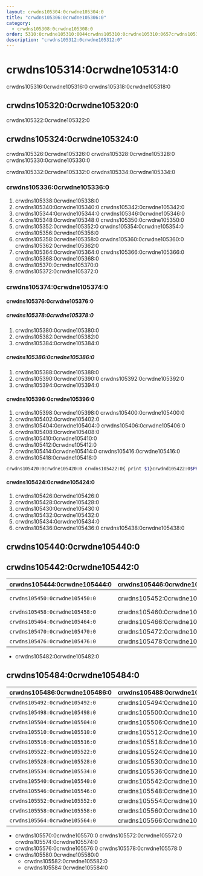 ```yaml
---
layout: crwdns105304:0crwdne105304:0
title: "crwdns105306:0crwdne105306:0"
category:
  - crwdns105308:0crwdne105308:0
order: 5310:0crwdne105310:0044crwdns105310:0crwdne105310:0657crwdns105310:0crwdne105310:0
description: "crwdns105312:0crwdne105312:0"
---
```

# crwdns105314:0crwdne105314:0

crwdns105316:0crwdne105316:0 crwdns105318:0crwdne105318:0

## crwdns105320:0crwdne105320:0

crwdns105322:0crwdne105322:0

## crwdns105324:0crwdne105324:0

crwdns105326:0crwdne105326:0 crwdns105328:0crwdne105328:0 crwdns105330:0crwdne105330:0

crwdns105332:0crwdne105332:0 crwdns105334:0crwdne105334:0

### crwdns105336:0crwdne105336:0

1. crwdns105338:0crwdne105338:0
2. crwdns105340:0crwdne105340:0 crwdns105342:0crwdne105342:0
3. crwdns105344:0crwdne105344:0 crwdns105346:0crwdne105346:0
4. crwdns105348:0crwdne105348:0 crwdns105350:0crwdne105350:0
5. crwdns105352:0crwdne105352:0 crwdns105354:0crwdne105354:0 crwdns105356:0crwdne105356:0 
6. crwdns105358:0crwdne105358:0 crwdns105360:0crwdne105360:0 crwdns105362:0crwdne105362:0  
  1. crwdns105364:0crwdne105364:0 crwdns105366:0crwdne105366:0 crwdns105368:0crwdne105368:0
  2. crwdns105370:0crwdne105370:0
7. crwdns105372:0crwdne105372:0

### crwdns105374:0crwdne105374:0

#### crwdns105376:0crwdne105376:0

##### crwdns105378:0crwdne105378:0

1. crwdns105380:0crwdne105380:0
2. crwdns105382:0crwdne105382:0
3. crwdns105384:0crwdne105384:0

##### crwdns105386:0crwdne105386:0

1. crwdns105388:0crwdne105388:0
2. crwdns105390:0crwdne105390:0 crwdns105392:0crwdne105392:0
3. crwdns105394:0crwdne105394:0

#### crwdns105396:0crwdne105396:0

1. crwdns105398:0crwdne105398:0 crwdns105400:0crwdne105400:0
2. crwdns105402:0crwdne105402:0
3. crwdns105404:0crwdne105404:0 crwdns105406:0crwdne105406:0
4. crwdns105408:0crwdne105408:0
5. crwdns105410:0crwdne105410:0
6. crwdns105412:0crwdne105412:0
7. crwdns105414:0crwdne105414:0 crwdns105416:0crwdne105416:0
8. crwdns105418:0crwdne105418:0

```bash
crwdns105420:0crwdne105420:0 crwdns105422:0{ print $1}crwdnd105422:0$PRIVATE_IPcrwdnd105422:0$PRIVATE_IPcrwdnd105422:0$PRIVATE_IPcrwdnd105422:0$SERVICES_PRIVATE_IPcrwdnd105422:0$SERVICES_PRIVATE_IPcrwdnd105422:0[2345]crwdnd105422:0$CONTAINER_IMAGEcrwdnd105422:0$CONTAINER_NAMEcrwdnd105422:0$CONTAINER_NAMEcrwdnd105422:0$CONTAINER_IMAGEcrwdnd105422:0$SERVICES_PRIVATE_IPcrwdnd105422:0$NOMAD_METRICS_PORTcrwdne105422:0

```

#### crwdns105424:0crwdne105424:0

1. crwdns105426:0crwdne105426:0
2. crwdns105428:0crwdne105428:0
3. crwdns105430:0crwdne105430:0
4. crwdns105432:0crwdne105432:0
5. crwdns105434:0crwdne105434:0
6. crwdns105436:0crwdne105436:0 crwdns105438:0crwdne105438:0

## crwdns105440:0crwdne105440:0

## crwdns105442:0crwdne105442:0

| crwdns105444:0crwdne105444:0   | crwdns105446:0crwdne105446:0 | crwdns105448:0crwdne105448:0                              |
| ------------------------------ | ---------------------------- | --------------------------------------------------------- |
| `crwdns105450:0crwdne105450:0` | crwdns105452:0crwdne105452:0 | crwdns105454:0crwdne105454:0 crwdns105456:0crwdne105456:0 |
| `crwdns105458:0crwdne105458:0` | crwdns105460:0crwdne105460:0 | crwdns105462:0crwdne105462:0                              |
| `crwdns105464:0crwdne105464:0` | crwdns105466:0crwdne105466:0 | crwdns105468:0crwdne105468:0                              |
| `crwdns105470:0crwdne105470:0` | crwdns105472:0crwdne105472:0 | crwdns105474:0crwdne105474:0                              |
| `crwdns105476:0crwdne105476:0` | crwdns105478:0crwdne105478:0 | crwdns105480:0crwdne105480:0                              |

- crwdns105482:0crwdne105482:0

## crwdns105484:0crwdne105484:0

| crwdns105486:0crwdne105486:0   | crwdns105488:0crwdne105488:0 | crwdns105490:0crwdne105490:0 |
| ------------------------------ | ---------------------------- | ---------------------------- |
| `crwdns105492:0crwdne105492:0` | crwdns105494:0crwdne105494:0 | crwdns105496:0crwdne105496:0 |
| `crwdns105498:0crwdne105498:0` | crwdns105500:0crwdne105500:0 | crwdns105502:0crwdne105502:0 |
| `crwdns105504:0crwdne105504:0` | crwdns105506:0crwdne105506:0 | crwdns105508:0crwdne105508:0 |
| `crwdns105510:0crwdne105510:0` | crwdns105512:0crwdne105512:0 | crwdns105514:0crwdne105514:0 |
| `crwdns105516:0crwdne105516:0` | crwdns105518:0crwdne105518:0 | crwdns105520:0crwdne105520:0 |
| `crwdns105522:0crwdne105522:0` | crwdns105524:0crwdne105524:0 | crwdns105526:0crwdne105526:0 |
| `crwdns105528:0crwdne105528:0` | crwdns105530:0crwdne105530:0 | crwdns105532:0crwdne105532:0 |
| `crwdns105534:0crwdne105534:0` | crwdns105536:0crwdne105536:0 | crwdns105538:0crwdne105538:0 |
| `crwdns105540:0crwdne105540:0` | crwdns105542:0crwdne105542:0 | crwdns105544:0crwdne105544:0 |
| `crwdns105546:0crwdne105546:0` | crwdns105548:0crwdne105548:0 | crwdns105550:0crwdne105550:0 |
| `crwdns105552:0crwdne105552:0` | crwdns105554:0crwdne105554:0 | crwdns105556:0crwdne105556:0 |
| `crwdns105558:0crwdne105558:0` | crwdns105560:0crwdne105560:0 | crwdns105562:0crwdne105562:0 |
| `crwdns105564:0crwdne105564:0` | crwdns105566:0crwdne105566:0 | crwdns105568:0crwdne105568:0 |

- crwdns105570:0crwdne105570:0 crwdns105572:0crwdne105572:0 crwdns105574:0crwdne105574:0
- crwdns105576:0crwdne105576:0 crwdns105578:0crwdne105578:0
- crwdns105580:0crwdne105580:0 
  - crwdns105582:0crwdne105582:0
  - crwdns105584:0crwdne105584:0
